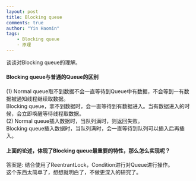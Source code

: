 ```yaml
---
layout: post
title: Blocking queue
comments: true
author: "Yin Haomin"
tags:
    - Blocking queue
    - 原理
---
```


谈谈对Blocking queue的理解。<br>
#### Blocking queue与普通的Queue的区别<br>
(1) Normal queue取不到数据不会一直等待到Queue中有数据，不会等到一有数据被通知线程继续取数据。<br>
Blocking queue，拿不到数据时，会一直等待到有数据进入。当有数据进入的时候，会立即唤醒等待线程取数据。<br>
(2) Normal queue插入数据时，当队列满时，则返回失败。<br>
Blocking queue插入数据时，当队列满时，会一直等待到队列可以插入后再插入。<br>

#### 上面的论述，体现了Blocking queue最重要的特性，那么怎么实现呢？<br>
答案是: 结合使用了ReentrantLock，Condition进行对Queue进行操作。<br>
这个东西太简单了，想想就明白了，不做更深入的研究了。<br>
